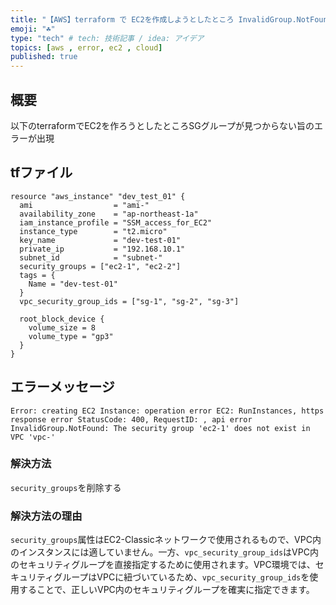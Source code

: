```yaml
---
title: "【AWS】terraform で EC2を作成しようとしたところ InvalidGroup.NotFound が出る"
emoji: "☘️"
type: "tech" # tech: 技術記事 / idea: アイデア
topics: [aws , error, ec2 , cloud]
published: true
---
```


## 概要

以下のterraformでEC2を作ろうとしたところSGグループが見つからない旨のエラーが出現

## tfファイル
```
resource "aws_instance" "dev_test_01" {
  ami                  = "ami-"
  availability_zone    = "ap-northeast-1a"
  iam_instance_profile = "SSM_access_for_EC2"
  instance_type        = "t2.micro"
  key_name             = "dev-test-01"
  private_ip           = "192.168.10.1"
  subnet_id            = "subnet-"
  security_groups = ["ec2-1", "ec2-2"]
  tags = {
    Name = "dev-test-01"
  }
  vpc_security_group_ids = ["sg-1", "sg-2", "sg-3"]

  root_block_device {
    volume_size = 8
    volume_type = "gp3"
  }
}
```

## エラーメッセージ
```
Error: creating EC2 Instance: operation error EC2: RunInstances, https response error StatusCode: 400, RequestID: , api error InvalidGroup.NotFound: The security group 'ec2-1' does not exist in VPC 'vpc-'
```

### 解決方法

`security_groups`を削除する

### 解決方法の理由

`security_groups`属性はEC2-Classicネットワークで使用されるもので、VPC内のインスタンスには適していません。一方、`vpc_security_group_ids`はVPC内のセキュリティグループを直接指定するために使用されます。VPC環境では、セキュリティグループはVPCに紐づいているため、`vpc_security_group_ids`を使用することで、正しいVPC内のセキュリティグループを確実に指定できます。
